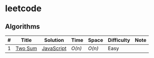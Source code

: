 # leetcode

## Algorithms
|  #  | Title           |  Solution       |  Time           | Space           | Difficulty    | Note|
|-----|---------------- | --------------- | --------------- | --------------- | ------------- |-----|
1 | [Two Sum](https://leetcode.com/problems/two-sum/description/) | [JavaScript](./javascript/algorithms/1_two_sum.js) | _O(n)_ | _O(n)_ | Easy ||
